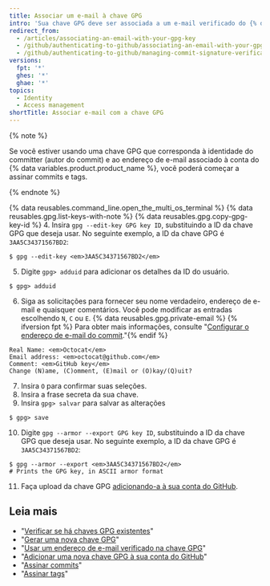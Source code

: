 ```yaml
---
title: Associar um e-mail à chave GPG
intro: 'Sua chave GPG deve ser associada a um e-mail verificado do {% data variables.product.product_name %} que corresponda à identidade do committer.'
redirect_from:
  - /articles/associating-an-email-with-your-gpg-key
  - /github/authenticating-to-github/associating-an-email-with-your-gpg-key
  - /github/authenticating-to-github/managing-commit-signature-verification/associating-an-email-with-your-gpg-key
versions:
  fpt: '*'
  ghes: '*'
  ghae: '*'
topics:
  - Identity
  - Access management
shortTitle: Associar e-mail com a chave GPG
---
```


{% note %}

Se você estiver usando uma chave GPG que corresponda à identidade do committer (autor do commit) e ao endereço de e-mail associado à conta do {% data variables.product.product_name %}, você poderá começar a assinar commits e tags.

{% endnote %}

{% data reusables.command_line.open_the_multi_os_terminal %}
{% data reusables.gpg.list-keys-with-note %}
{% data reusables.gpg.copy-gpg-key-id %}
4. Insira `gpg --edit-key GPG key ID`, substituindo a ID da chave GPG que deseja usar. No seguinte exemplo, a ID da chave GPG é `3AA5C34371567BD2`:
  ```shell
  $ gpg --edit-key <em>3AA5C34371567BD2</em>
  ```
5. Digite `gpg> adduid` para adicionar os detalhes da ID do usuário.
  ```shell
  $ gpg> adduid
  ```
6. Siga as solicitações para fornecer seu nome verdadeiro, endereço de e-mail e quaisquer comentários. Você pode modificar as entradas escolhendo `N`, `C` ou `E`. {% data reusables.gpg.private-email %} {% ifversion fpt %} Para obter mais informações, consulte "[Configurar o endereço de e-mail do commit](/articles/setting-your-commit-email-address)."{% endif %}
  ```shell
  Real Name: <em>Octocat</em>
  Email address: <em>octocat@github.com</em>
  Comment: <em>GitHub key</em>
  Change (N)ame, (C)omment, (E)mail or (O)kay/(Q)uit?
  ```
7. Insira `O` para confirmar suas seleções.
8. Insira a frase secreta da sua chave.
9. Insira `gpg> salvar` para salvar as alterações
  ```shell
  $ gpg> save
  ```
10. Digite `gpg --armor --export GPG key ID`, substituindo a ID da chave GPG que deseja usar. No seguinte exemplo, a ID da chave GPG é `3AA5C34371567BD2`:
  ```shell
  $ gpg --armor --export <em>3AA5C34371567BD2</em>
  # Prints the GPG key, in ASCII armor format
  ```
11. Faça upload da chave GPG [adicionando-a à sua conta do GitHub](/articles/adding-a-new-gpg-key-to-your-github-account).

## Leia mais

- "[Verificar se há chaves GPG existentes](/articles/checking-for-existing-gpg-keys)"
- "[Gerar uma nova chave GPG](/articles/generating-a-new-gpg-key)"
- "[Usar um endereço de e-mail verificado na chave GPG](/articles/using-a-verified-email-address-in-your-gpg-key)"
- "[Adicionar uma nova chave GPG à sua conta do GitHub](/articles/adding-a-new-gpg-key-to-your-github-account)"
- "[Assinar commits](/articles/signing-commits)"
- "[Assinar tags](/articles/signing-tags)"
